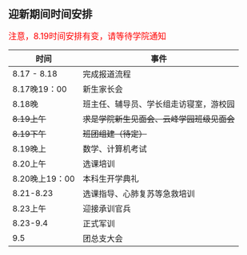 ## 迎新期间时间安排

<big><font color='red'>注意，8.19时间安排有变，请等待学院通知</font></big>


时间     | 事件
-------- | -----
8.17 - 8.18  | 完成报道流程
8.17晚19：00 | 新生家长会
8.18晚  | 班主任、辅导员、学长组走访寝室，游校园
<del>8.19上午</del>  | <del>求是学院新生见面会、云峰学园班级见面会</del>
<del>8.19下午</del> | <del>班团组建（待定）</del>
8.19晚上 | 数学、计算机考试
8.20上午 | 选课培训
8.20晚上19：00 | 本科生开学典礼 
8.21-8.23| 选课指导、心肺复苏等急救培训
8.23上午 | 迎接承训官兵
8.23-9.4 | 正式军训
9.5 | 团总支大会


